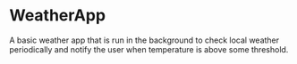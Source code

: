 # WeatherApp
A basic weather app that is run in the background to check local weather periodically and notify the user when temperature is above some threshold.
